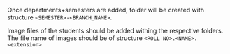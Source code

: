 Once departments+semesters are added, folder will be created with structure ```<SEMESTER>-<BRANCH_NAME>```.

Image files of the students should be added withing the respective folders. The file name of images should be of structure ```<ROLL NO>.<NAME>.<extension>```